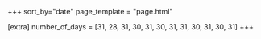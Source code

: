+++
sort_by="date"
page_template = "page.html"

[extra]
number_of_days = [31, 28, 31, 30, 31, 30, 31, 31, 30, 31, 30, 31]
+++
